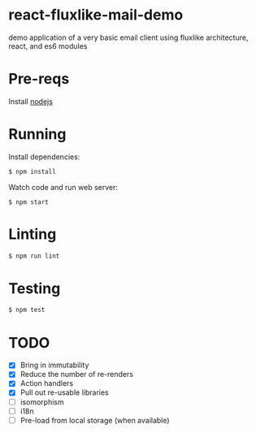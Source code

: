 # react-fluxlike-mail-demo

demo application of a very basic email client using fluxlike architecture, react, and es6 modules

# Pre-reqs

Install [nodejs](https://nodejs.org/)

# Running

Install dependencies:

```sh
$ npm install
```

Watch code and run web server:

```
$ npm start
```

# Linting

```sh
$ npm run lint
```

# Testing

```sh
$ npm test
```

# TODO

- [x] Bring in immutability
- [x] Reduce the number of re-renders
- [x] Action handlers
- [x] Pull out re-usable libraries
- [ ] isomorphism
- [ ] i18n
- [ ] Pre-load from local storage (when available)
